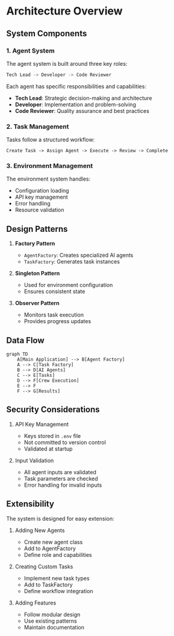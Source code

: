 # Architecture Overview

## System Components

### 1. Agent System
The agent system is built around three key roles:

```python
Tech Lead -> Developer -> Code Reviewer
```

Each agent has specific responsibilities and capabilities:

- **Tech Lead**: Strategic decision-making and architecture
- **Developer**: Implementation and problem-solving
- **Code Reviewer**: Quality assurance and best practices

### 2. Task Management

Tasks follow a structured workflow:
```
Create Task -> Assign Agent -> Execute -> Review -> Complete
```

### 3. Environment Management

The environment system handles:
- Configuration loading
- API key management
- Error handling
- Resource validation

## Design Patterns

1. **Factory Pattern**
   - `AgentFactory`: Creates specialized AI agents
   - `TaskFactory`: Generates task instances

2. **Singleton Pattern**
   - Used for environment configuration
   - Ensures consistent state

3. **Observer Pattern**
   - Monitors task execution
   - Provides progress updates

## Data Flow

```mermaid
graph TD
    A[Main Application] --> B[Agent Factory]
    A --> C[Task Factory]
    B --> D[AI Agents]
    C --> E[Tasks]
    D --> F[Crew Execution]
    E --> F
    F --> G[Results]
```

## Security Considerations

1. API Key Management
   - Keys stored in `.env` file
   - Not committed to version control
   - Validated at startup

2. Input Validation
   - All agent inputs are validated
   - Task parameters are checked
   - Error handling for invalid inputs

## Extensibility

The system is designed for easy extension:

1. Adding New Agents
   - Create new agent class
   - Add to AgentFactory
   - Define role and capabilities

2. Creating Custom Tasks
   - Implement new task types
   - Add to TaskFactory
   - Define workflow integration

3. Adding Features
   - Follow modular design
   - Use existing patterns
   - Maintain documentation
